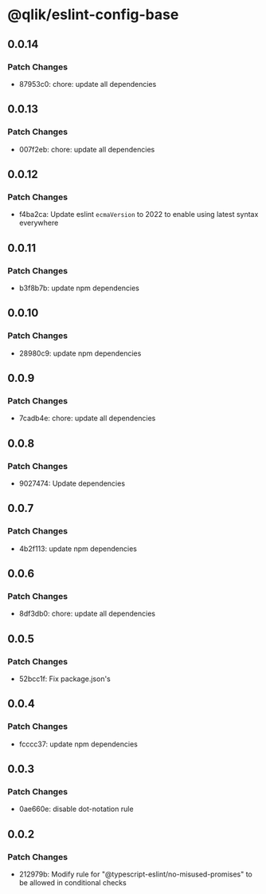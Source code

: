 # @qlik/eslint-config-base

## 0.0.14

### Patch Changes

- 87953c0: chore: update all dependencies

## 0.0.13

### Patch Changes

- 007f2eb: chore: update all dependencies

## 0.0.12

### Patch Changes

- f4ba2ca: Update eslint `ecmaVersion` to 2022 to enable using latest syntax everywhere

## 0.0.11

### Patch Changes

- b3f8b7b: update npm dependencies

## 0.0.10

### Patch Changes

- 28980c9: update npm dependencies

## 0.0.9

### Patch Changes

- 7cadb4e: chore: update all dependencies

## 0.0.8

### Patch Changes

- 9027474: Update dependencies

## 0.0.7

### Patch Changes

- 4b2f113: update npm dependencies

## 0.0.6

### Patch Changes

- 8df3db0: chore: update all dependencies

## 0.0.5

### Patch Changes

- 52bcc1f: Fix package.json's

## 0.0.4

### Patch Changes

- fcccc37: update npm dependencies

## 0.0.3

### Patch Changes

- 0ae660e: disable dot-notation rule

## 0.0.2

### Patch Changes

- 212979b: Modify rule for "@typescript-eslint/no-misused-promises" to be allowed in conditional checks
